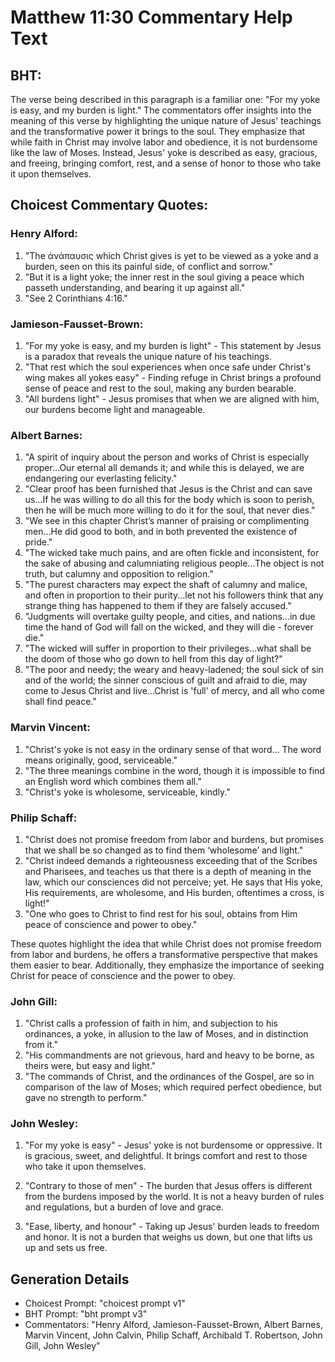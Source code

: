 # Matthew 11:30 Commentary Help Text

## BHT:
The verse being described in this paragraph is a familiar one: "For my yoke is easy, and my burden is light." The commentators offer insights into the meaning of this verse by highlighting the unique nature of Jesus' teachings and the transformative power it brings to the soul. They emphasize that while faith in Christ may involve labor and obedience, it is not burdensome like the law of Moses. Instead, Jesus' yoke is described as easy, gracious, and freeing, bringing comfort, rest, and a sense of honor to those who take it upon themselves.

## Choicest Commentary Quotes:
### Henry Alford:
1. "The ἀνάπαυσις which Christ gives is yet to be viewed as a yoke and a burden, seen on this its painful side, of conflict and sorrow."
2. "But it is a light yoke; the inner rest in the soul giving a peace which passeth understanding, and bearing it up against all."
3. "See 2 Corinthians 4:16."

### Jamieson-Fausset-Brown:
1. "For my yoke is easy, and my burden is light" - This statement by Jesus is a paradox that reveals the unique nature of his teachings. 
2. "That rest which the soul experiences when once safe under Christ's wing makes all yokes easy" - Finding refuge in Christ brings a profound sense of peace and rest to the soul, making any burden bearable. 
3. "All burdens light" - Jesus promises that when we are aligned with him, our burdens become light and manageable.

### Albert Barnes:
1. "A spirit of inquiry about the person and works of Christ is especially proper...Our eternal all demands it; and while this is delayed, we are endangering our everlasting felicity." 
2. "Clear proof has been furnished that Jesus is the Christ and can save us...If he was willing to do all this for the body which is soon to perish, then he will be much more willing to do it for the soul, that never dies."
3. "We see in this chapter Christ’s manner of praising or complimenting men...He did good to both, and in both prevented the existence of pride."
4. "The wicked take much pains, and are often fickle and inconsistent, for the sake of abusing and calumniating religious people...The object is not truth, but calumny and opposition to religion."
5. "The purest characters may expect the shaft of calumny and malice, and often in proportion to their purity...let not his followers think that any strange thing has happened to them if they are falsely accused."
6. "Judgments will overtake guilty people, and cities, and nations...in due time the hand of God will fall on the wicked, and they will die - forever die."
7. "The wicked will suffer in proportion to their privileges...what shall be the doom of those who go down to hell from this day of light?"
8. "The poor and needy; the weary and heavy-ladened; the soul sick of sin and of the world; the sinner conscious of guilt and afraid to die, may come to Jesus Christ and live...Christ is 'full' of mercy, and all who come shall find peace."

### Marvin Vincent:
1. "Christ's yoke is not easy in the ordinary sense of that word... The word means originally, good, serviceable."
2. "The three meanings combine in the word, though it is impossible to find an English word which combines them all."
3. "Christ's yoke is wholesome, serviceable, kindly."

### Philip Schaff:
1. "Christ does not promise freedom from labor and burdens, but promises that we shall be so changed as to find them ‘wholesome’ and light."
2. "Christ indeed demands a righteousness exceeding that of the Scribes and Pharisees, and teaches us that there is a depth of meaning in the law, which our consciences did not perceive; yet. He says that His yoke, His requirements, are wholesome, and His burden, oftentimes a cross, is light!"
3. "One who goes to Christ to find rest for his soul, obtains from Him peace of conscience and power to obey."

These quotes highlight the idea that while Christ does not promise freedom from labor and burdens, he offers a transformative perspective that makes them easier to bear. Additionally, they emphasize the importance of seeking Christ for peace of conscience and the power to obey.

### John Gill:
1. "Christ calls a profession of faith in him, and subjection to his ordinances, a yoke, in allusion to the law of Moses, and in distinction from it."
2. "His commandments are not grievous, hard and heavy to be borne, as theirs were, but easy and light."
3. "The commands of Christ, and the ordinances of the Gospel, are so in comparison of the law of Moses; which required perfect obedience, but gave no strength to perform."

### John Wesley:
1. "For my yoke is easy" - Jesus' yoke is not burdensome or oppressive. It is gracious, sweet, and delightful. It brings comfort and rest to those who take it upon themselves.

2. "Contrary to those of men" - The burden that Jesus offers is different from the burdens imposed by the world. It is not a heavy burden of rules and regulations, but a burden of love and grace.

3. "Ease, liberty, and honour" - Taking up Jesus' burden leads to freedom and honor. It is not a burden that weighs us down, but one that lifts us up and sets us free.


## Generation Details
- Choicest Prompt: "choicest prompt v1"
- BHT Prompt: "bht prompt v3"
- Commentators: "Henry Alford, Jamieson-Fausset-Brown, Albert Barnes, Marvin Vincent, John Calvin, Philip Schaff, Archibald T. Robertson, John Gill, John Wesley"
